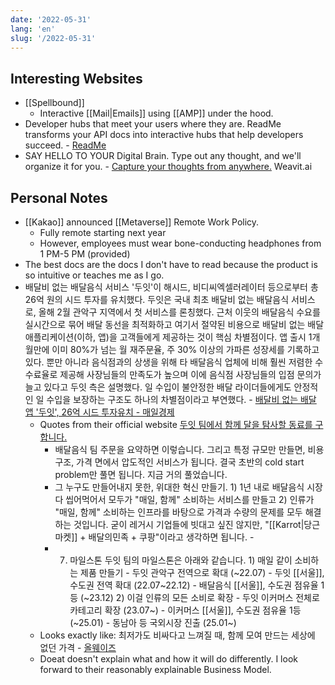 ```yaml
---
date: '2022-05-31'
lang: 'en'
slug: '/2022-05-31'
---
```


## Interesting Websites

- [[Spellbound]]
  - Interactive [[Mail|Emails]] using [[AMP]] under the hood.
- Developer hubs that meet your users where they are. ReadMe transforms your API docs into interactive hubs that help developers succeed. - [ReadMe](https://readme.com/)
- SAY HELLO TO YOUR Digital Brain. Type out any thought, and we'll organize it for you. - [Capture your thoughts from anywhere.](https://www.weavit.ai/) Weavit.ai

## Personal Notes

- [[Kakao]] announced [[Metaverse]] Remote Work Policy.
  - Fully remote starting next year
  - However, employees must wear bone-conducting headphones from 1 PM-5 PM (provided)
- The best docs are the docs I don't have to read because the product is so intuitive or teaches me as I go.
- 배달비 없는 배달음식 서비스 '두잇'이 해시드, 비디씨엑셀러레이터 등으로부터 총 26억 원의 시드 투자를 유치했다. 두잇은 국내 최초 배달비 없는 배달음식 서비스로, 올해 2월 관악구 지역에서 첫 서비스를 론칭했다. 근처 이웃의 배달음식 수요를 실시간으로 묶어 배달 동선을 최적화하고 여기서 절약된 비용으로 배달비 없는 배달 애플리케이션\(이하, 앱\)을 고객들에게 제공하는 것이 핵심 차별점이다. 앱 출시 1개월만에 이미 80%가 넘는 월 재주문율, 주 30% 이상의 가파른 성장세를 기록하고 있다. 뿐만 아니라 음식점과의 상생을 위해 타 배달음식 업체에 비해 훨씬 저렴한 수수료율로 제공해 사장님들의 만족도가 높으며 이에 음식점 사장님들의 입점 문의가 늘고 있다고 두잇 측은 설명했다. 일 수입이 불안정한 배달 라이더들에게도 안정적인 일 수입을 보장하는 구조도 하나의 차별점이라고 부연했다. - [배달비 없는 배달 앱 '두잇', 26억 시드 투자유치 - 매일경제](https://www.mk.co.kr/news/business/view/2022-05-457390/)
  - Quotes from their official website [두잇 팀에서 함께 달을 탐사할 동료를 구합니다.](https://eopla.net/posts/4455)
    - 배달음식 팀 주문을 요약하면 이렇습니다. 그리고 특정 규모만 만들면, 비용구조, 가격 면에서 압도적인 서비스가 됩니다. 결국 초반의 cold start problem만 풀면 됩니다. 지금 거의 풀었습니다.
    - 그 누구도 만들어내지 못한, 위대한 혁신 만들기. 1\) 1년 내로 배달음식 시장 다 씹어먹어서 모두가 "매일, 함께" 소비하는 서비스를 만들고 2\) 인류가 "매일, 함께" 소비하는 인프라를 바탕으로 가격과 수량의 문제를 모두 해결하는 것입니다. 굳이 레거시 기업들에 빗대고 싶진 않지만, "[[Karrot|당근마켓]] + 배달의민족 + 쿠팡"이라고 생각하면 됩니다. -
    - 7. 마일스톤 두잇 팀의 마일스톤은 아래와 같습니다. 1\) 매일 같이 소비하는 제품 만들기 - 두잇 관악구 전역으로 확대 \(~22.07\) - 두잇 [[서울]], 수도권 전역 확대 \(22.07~22.12\) - 배달음식 [[서울]], 수도권 점유율 1등 \(~23.12\) 2\) 이걸 인류의 모든 소비로 확장 - 두잇 이커머스 전체로 카테고리 확장 \(23.07~\) - 이커머스 [[서울]], 수도권 점유율 1등 \(~25.01\) - 동남아 등 국외시장 진출 \(25.01~\)
  - Looks exactly like: 최저가도 비싸다고 느껴질 때, 함께 모여 만드는 세상에 없던 가격 - [올웨이즈](https://alwayz.co/)
  - Doeat doesn't explain what and how it will do differently. I look forward to their reasonably explainable Business Model.
